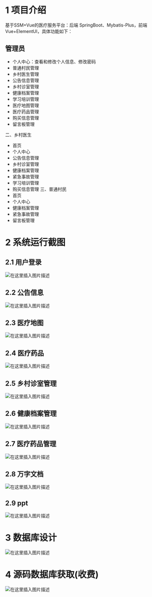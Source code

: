# 1 项目介绍
基于SSM+Vue的医疗服务平台：后端 SpringBoot、Mybatis-Plus，前端Vue+ElementUI，具体功能如下：
## 管理员
- 个人中心：查看和修改个人信息、修改密码
- 普通村民管理
- 乡村医生管理
- 公告信息管理
- 乡村诊室管理
- 健康档案管理
- 学习培训管理
- 医疗地图管理
- 医疗药品管理
- 购买信息管理
- 留言板管理

二、乡村医生
- 首页
- 个人中心
- 公告信息管理
- 乡村诊室管理
- 健康档案管理
- 紧急事故管理
- 学习培训管理
- 购买信息管理
三、普通村民
- 首页
- 个人中心
- 健康档案管理
- 紧急事故管理
- 留言板管理
# 2 系统运行截图
## 2.1 用户登录
![在这里插入图片描述](images/01.png)
## 2.2 公告信息
![在这里插入图片描述](images/02.png)
## 2.3 医疗地图
![在这里插入图片描述](images/03.png)
## 2.4 医疗药品
![在这里插入图片描述](images/04.png)
## 2.5 乡村诊室管理
![在这里插入图片描述](images/05.png)
## 2.6 健康档案管理
![在这里插入图片描述](images/06.png)
## 2.7 医疗药品管理
![在这里插入图片描述](images/07.png)
## 2.8 万字文档
![在这里插入图片描述](images/08.png)
## 2.9 ppt
![在这里插入图片描述](images/09.png)
# 3 数据库设计
![在这里插入图片描述](images/10.png)
# 4 源码数据库获取(收费)
![在这里插入图片描述](images/11.png)
